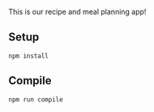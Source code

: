 This is our recipe and meal planning app!

Setup
---
 
```
npm install
```
 
 
 
Compile
---
 
```
npm run compile
